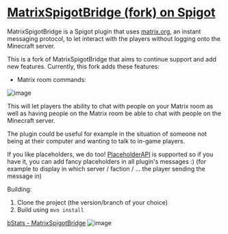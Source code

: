 # [MatrixSpigotBridge (fork) on Spigot](https://www.spigotmc.org/resources/matrixspigotbridge-fork.125450/)

MatrixSpigotBridge is a Spigot plugin that uses [matrix.org](https://matrix.org), an instant messaging protocol, to let interact with the players without logging onto the Minecraft server.

This is a fork of MatrixSpigotBridge that aims to continue support and add new features. Currently, this fork adds these features:
- Matrix room commands:

![image](https://github.com/user-attachments/assets/ecdb0cf0-ab6a-4368-8216-fe377826b66c)

This will let players the ability to chat with people on your Matrix room as well as having people on the Matrix room be able to chat with people on the Minecraft server.

The plugin could be useful for example in the situation of someone not being at their computer and wanting to talk to in-game players.

If you like placeholders, we do too!
[PlaceholderAPI](https://www.spigotmc.org/resources/placeholderapi.6245 'Plugin PlaceholderAPI by clip') is supported so if you have it, you can add fancy placeholders in all plugin's messages :)
(for example to display in which server / faction / ... the player sending the message in)

Building:
1. Clone the project (the version/branch of your choice)
2. Build using `mvn install`

[bStats - MatrixSpigotBridge](https://bstats.org/plugin/bukkit/MatrixSpigotBridge/25993)
![image](https://bstats.org/signatures/bukkit/MatrixSpigotBridge.svg)
